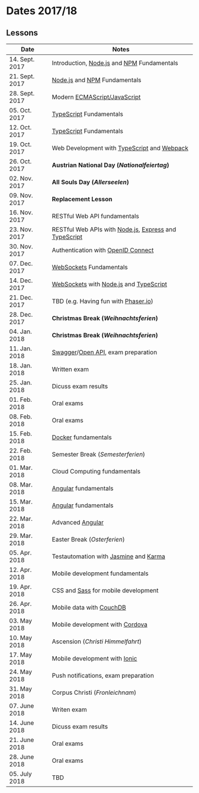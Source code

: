 # Dates 2017/18

## Lessons

| Date           | Notes
|----------------|-
| 14. Sept. 2017 | Introduction, [Node.js](https://nodejs.org/en/) and [NPM](https://www.npmjs.com/) Fundamentals
| 21. Sept. 2017 | [Node.js](https://nodejs.org/en/) and [NPM](https://www.npmjs.com/) Fundamentals
| 28. Sept. 2017 | Modern [ECMAScript/JavaScript](https://developer.mozilla.org/en-US/docs/Web/JavaScript/Language_Resources)
| 05. Oct. 2017  | [TypeScript](http://www.typescriptlang.org/) Fundamentals
| 12. Oct. 2017  | [TypeScript](http://www.typescriptlang.org/) Fundamentals
| 19. Oct. 2017  | Web Development with [TypeScript](http://www.typescriptlang.org/) and [Webpack](https://webpack.js.org/)
| 26. Oct. 2017  | **Austrian National Day (*Nationalfeiertag*)**
| 02. Nov. 2017  | **All Souls Day (*Allerseelen*)**
| 09. Nov. 2017  | **Replacement Lesson**
| 16. Nov. 2017  | RESTful Web API fundamentals
| 23. Nov. 2017  | RESTful Web APIs with [Node.js](https://nodejs.org/en/), [Express](http://expressjs.com/) and [TypeScript](http://www.typescriptlang.org/)
| 30. Nov. 2017  | Authentication with [OpenID Connect](http://openid.net/)
| 07. Dec. 2017  | [WebSockets](https://developer.mozilla.org/en-US/docs/Web/API/WebSockets_API) Fundamentals
| 14. Dec. 2017  | [WebSockets](https://developer.mozilla.org/en-US/docs/Web/API/WebSockets_API) with [Node.js](https://nodejs.org/en/) and [TypeScript](http://www.typescriptlang.org/)
| 21. Dec. 2017  | TBD (e.g. Having fun with [Phaser.io](http://phaser.io/))
| 28. Dec. 2017  | **Christmas Break (*Weihnachtsferien*)**
| 04. Jan. 2018  | **Christmas Break (*Weihnachtsferien*)**
| 11. Jan. 2018  | [Swagger](https://swagger.io/)/[Open API](https://www.openapis.org/), exam preparation
| 18. Jan. 2018  | Written exam
| 25. Jan. 2018  | Dicuss exam results
| 01. Feb. 2018  | Oral exams
| 08. Feb. 2018  | Oral exams
| 15. Feb. 2018  | [Docker](https://www.docker.com/) fundamentals
| 22. Feb. 2018  | Semester Break (*Semesterferien*)
| 01. Mar. 2018  | Cloud Computing fundamentals
| 08. Mar. 2018  | [Angular](http://angular.io/) fundamentals
| 15. Mar. 2018  | [Angular](http://angular.io/) fundamentals
| 22. Mar. 2018  | Advanced [Angular](http://angular.io/)
| 29. Mar. 2018  | Easter Break (*Osterferien*)
| 05. Apr. 2018  | Testautomation with [Jasmine](https://jasmine.github.io/) and [Karma](https://karma-runner.github.io/1.0/index.html)
| 12. Apr. 2018  | Mobile development fundamentals
| 19. Apr. 2018  | CSS and [Sass](http://sass-lang.com/) for mobile development
| 26. Apr. 2018  | Mobile data with [CouchDB](http://couchdb.apache.org/)
| 03. May 2018   | Mobile development with [Cordova](http://cordova.apache.org/)
| 10. May 2018   | Ascension (*Christi Himmelfahrt*)
| 17. May 2018   | Mobile development with [Ionic](https://ionicframework.com/)
| 24. May 2018   | Push notifications, exam preparation
| 31. May 2018   | Corpus Christi (*Fronleichnam*)
| 07. June 2018  | Writen exam
| 14. June 2018  | Dicuss exam results
| 21. June 2018  | Oral exams
| 28. June 2018  | Oral exams
| 05. July 2018  | TBD
